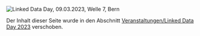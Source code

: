 ![Linked Data Day, 09.03.2023, Welle 7, Bern](/static-assets/img/linked-data-day-2023.jpg)

Der Inhalt dieser Seite wurde in den Abschnitt [Veranstaltungen/Linked Data Day 2023](/events/linked-data-day-2023/) verschoben.

